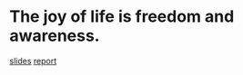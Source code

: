 # The joy of life is freedom and awareness.

[slides](https://docs.google.com/presentation/d/1b1a_kGnAWKMP5Sv514rLMUEucSBJgLgdXGou-m7qLJI/edit?usp=sharing)
[report](http://scorai.org/scorai-activity-report-2016-2018/)
